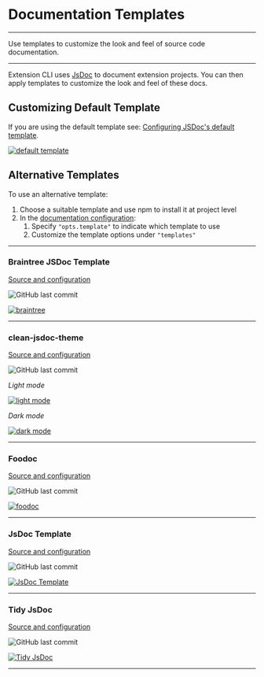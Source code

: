 # Documentation Templates

* * *

<p class='page-intro'>Use templates to customize the look and feel of 
source code documentation.</p>

* * *

Extension CLI uses [JsDoc](https://jsdoc.app) to document extension projects.
You can then apply templates to customize the look and feel of these docs.

## Customizing Default Template

If you are using the default template see: [Configuring JSDoc's default template](https://jsdoc.app/about-configuring-default-template.html).

<a href="https://jsdoc.app/about-configuring-default-template.html" 
   class="preview" target="_blank" rel="noreferrer nofollow">
  <span class="bar">
      <span class="red"></span>
      <span class="yellow"></span>
      <span class="green"></span>
  </span><img src="/extension-cli/assets/images/jsdoc-default.jpg" alt="default template"/>
</a>

## Alternative Templates

To use an alternative template:

1. Choose a suitable template and use npm to install it at project level
2. In the [documentation configuration](https://oss.mobilefirst.me/extension-cli/05-xt-docs/#default-configuration):
    1. Specify `"opts.template"` to indicate which template to use    
    2. Customize the template options under `"templates"` 

* * *

### Braintree JSDoc Template

[Source and configuration](https://github.com/braintree/jsdoc-template)

![GitHub last commit](https://img.shields.io/github/last-commit/braintree/jsdoc-template)

<a href="https://github.com/braintree/jsdoc-template" 
   class="preview" target="_blank" rel="noreferrer nofollow">
  <span class="bar">
      <span class="red"></span>
      <span class="yellow"></span>
      <span class="green"></span>
  </span><img src="/extension-cli/assets/images/braintree.jpg" alt="braintree"/>
</a>

* * *

### clean-jsdoc-theme

[Source and configuration](https://github.com/ankitskvmdam/clean-jsdoc-theme)

![GitHub last commit](https://img.shields.io/github/last-commit/ankitskvmdam/clean-jsdoc-theme)

_Light mode_

<a href="https://github.com/ankitskvmdam/clean-jsdoc-theme" 
   class="preview" target="_blank" rel="noreferrer nofollow">
  <span class="bar">
      <span class="red"></span>
      <span class="yellow"></span>
      <span class="green"></span>
  </span><img src="/extension-cli/assets/images/clean-jsdoc-light.jpg" alt="light mode"/>
</a>

_Dark mode_

<a href="https://github.com/ankitskvmdam/clean-jsdoc-theme" 
   class="preview" target="_blank" rel="noreferrer nofollow">
  <span class="bar">
      <span class="red"></span>
      <span class="yellow"></span>
      <span class="green"></span>
  </span><img src="/extension-cli/assets/images/clean-jsdoc-dark.jpg" alt="dark mode"/>
</a>

* * *

### Foodoc

[Source and configuration](https://github.com/steveush/foodoc)

![GitHub last commit](https://img.shields.io/github/last-commit/steveush/foodoc)


<a href="https://github.com/steveush/foodoc" 
   class="preview" target="_blank" rel="noreferrer nofollow">
  <span class="bar">
      <span class="red"></span>
      <span class="yellow"></span>
      <span class="green"></span>
  </span><img src="/extension-cli/assets/images/foodoc.jpg" alt="foodoc"/>
</a>

* * *

### JsDoc Template

[Source and configuration](https://github.com/AlexisPuga/jsdoc-template)

![GitHub last commit](https://img.shields.io/github/last-commit/AlexisPuga/jsdoc-template)

<a href="https://github.com/AlexisPuga/jsdoc-template" 
   class="preview" target="_blank" rel="noreferrer nofollow">
  <span class="bar">
      <span class="red"></span>
      <span class="yellow"></span>
      <span class="green"></span>
  </span><img src="/extension-cli/assets/images/jsdoc-template.jpg" alt="JsDoc Template"/>
</a>

* * *

### Tidy JsDoc

[Source and configuration](https://github.com/julie-ng/tidy-jsdoc)

![GitHub last commit](https://img.shields.io/github/last-commit/julie-ng/tidy-jsdoc)

<a href="https://github.com/julie-ng/tidy-jsdoc" 
   class="preview" target="_blank" rel="noreferrer nofollow">
  <span class="bar">
      <span class="red"></span>
      <span class="yellow"></span>
      <span class="green"></span>
  </span><img src="/extension-cli/assets/images/tidy-jsdoc.jpg" alt="Tidy JsDoc"/>
</a>

* * *

<!-- style the preview views -->
<style>
article a.preview {
  display: block;
  margin: 2rem auto;
  width:1000px; max-width: calc(100% - 42px); 
  box-shadow: 0 12px 42px rgba(0,0,0,.22), 0 4px 6px rgba(0,0,0,0.4);
  border-radius: 4px;
  overflow: hidden;
  position: relative;
}
article a.preview img{
  width: 100%;
  background: #222;
  display: block;
  position: relative;
  margin:0;
}
article a.preview .bar{
  padding:10px 12px; width:100%;
  background: #e4e4e4;
  position: relative;
  display: flex;
  flex-direction: row;
  justify-content: flex-start;
  margin:0;
}
article a.preview .bar > span{
  height: 10px; width:10px;
  border-radius: 50%;
  background: #9997;
  margin-right: 8px;
}
article a.preview .bar .red{
    background:#FF5952;
}
article a.preview .bar .yellow{
    background:#E6C029;
}
article a.preview .bar .green{
    background:#54C22B;
}
</style>
